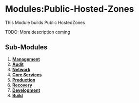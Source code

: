 # Modules:Public-Hosted-Zones
This Module builds Public HostedZones

TODO: More description coming

## Sub-Modules

1.  **[Management](./management/)**
1.  **[Audit](./audit/)**
1.  **[Network](./network/)**
1.  **[Core Services](./core/)**
1.  **[Production](./production/)**
1.  **[Recovery](./recovery/)**
1.  **[Development](./development/)**
1.  **[Build](./build/)**